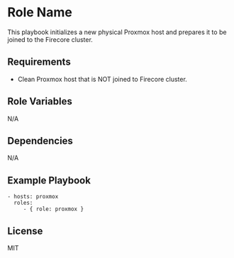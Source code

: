 Role Name
=========

This playbook initializes a new physical Proxmox host and prepares it to be joined to the Firecore cluster.

Requirements
------------

- Clean Proxmox host that is NOT joined to Firecore cluster.

Role Variables
--------------

N/A

Dependencies
------------

N/A

Example Playbook
----------------


    - hosts: proxmox
      roles:
         - { role: proxmox }

License
-------

MIT

